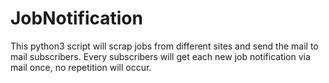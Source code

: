 # JobNotification
This python3 script will scrap jobs from different sites and send the mail to mail subscribers. Every subscribers will get each new job notification via mail once, no repetition will occur. 
